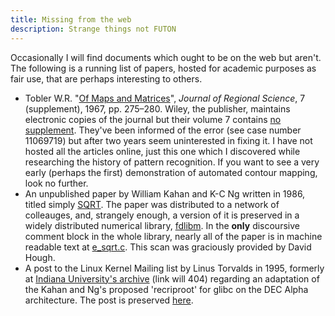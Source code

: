 ```yaml
---
title: Missing from the web
description: Strange things not FUTON
---
```


Occasionally I will find documents which ought to be on the web but aren't. The following is a running list of papers, hosted for academic purposes as fair use, that are perhaps interesting to others.
* Tobler W.R. "[Of Maps and Matrices](/documents/toblermapsmatrices.pdf)", *Journal of Regional Science*, 7 (supplement), 1967, pp. 275–280. Wiley, the publisher, maintains electronic copies of the journal but their volume 7 contains [no supplement](https://onlinelibrary.wiley.com/loi/14679787/year/1967). They've been informed of the error (see case number 11069719) but after two years seem uninterested in fixing it. I have not hosted all the articles online, just this one which I discovered while researching the history of pattern recognition. If you want to see a very early (perhaps the first) demonstration of automated contour mapping, look no further.
* An unpublished paper by William Kahan and K-C Ng written in 1986, titled simply [SQRT](/documents/softsqrt.pdf). The paper was distributed to a network of colleauges, and, strangely enough, a version of it is preserved in a widely distributed numerical library, [fdlibm](https://netlib.org/fdlibm/). In the **only** discoursive comment block in the whole library, nearly all of the paper is in machine readable text at [e_sqrt.c](https://netlib.org/fdlibm/e_sqrt.c). This scan was graciously provided by David Hough.
* A post to the Linux Kernel Mailing list by Linus Torvalds in 1995, formerly at [Indiana University's archive](https://lkml.iu.edu/hypermail/linux/alpha/9512.2/0027.html) \(link will 404\) regarding an adaptation of the Kahan and Ng's proposed 'recriproot' for glibc on the DEC Alpha architecture. The post is preserved [here](/documents/december-1995-lkml-sqrt.pdf).
